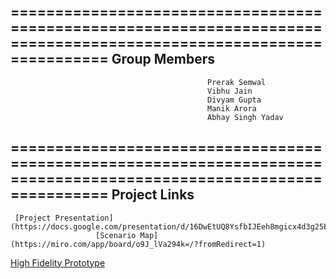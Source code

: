 ====================================================================================================================
                                              **Group Members**
--------------------------------------------------------------------------------------------------------------------

                                                Prerak Semwal
                                                Vibhu Jain
                                                Divyam Gupta
                                                Manik Arora
                                                Abhay Singh Yadav
                  
====================================================================================================================
                                            **Project Links**
--------------------------------------------------------------------------------------------------------------------                
     [Project Presentation](https://docs.google.com/presentation/d/16DwEtUQ8YsfbIJEeh8mgicx4d3g25EHYudWRiQmE9aA/edit#slide=id.p)
                       [Scenario Map](https://miro.com/app/board/o9J_lVa294k=/?fromRedirect=1)
[High Fidelity Prototype](https://www.figma.com/proto/yGYYfWz1m30gBt6G1JeXvP/Project_final...?node-id=1%3A290&scaling=scale-down&page-id=0%3A1)
                
                  



